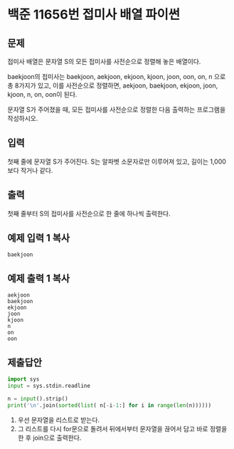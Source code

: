 # 백준 11656번 접미사 배열 파이썬 

## 문제

접미사 배열은 문자열 S의 모든 접미사를 사전순으로 정렬해 놓은 배열이다.

baekjoon의 접미사는 baekjoon, aekjoon, ekjoon, kjoon, joon, oon, on, n 으로 총 8가지가 있고, 이를 사전순으로 정렬하면, aekjoon, baekjoon, ekjoon, joon, kjoon, n, on, oon이 된다.

문자열 S가 주어졌을 때, 모든 접미사를 사전순으로 정렬한 다음 출력하는 프로그램을 작성하시오.

## 입력

첫째 줄에 문자열 S가 주어진다. S는 알파벳 소문자로만 이루어져 있고, 길이는 1,000보다 작거나 같다.

## 출력

첫째 줄부터 S의 접미사를 사전순으로 한 줄에 하나씩 출력한다.

## 예제 입력 1 복사

```
baekjoon
```

## 예제 출력 1 복사

```
aekjoon
baekjoon
ekjoon
joon
kjoon
n
on
oon
```

## 제출답안

```python
import sys
input = sys.stdin.readline

n = input().strip()
print('\n'.join(sorted(list( n[-i-1:] for i in range(len(n))))))
```

1. 우선 문자열을 리스트로 받는다.
2. 그 리스트를 다시 for문으로 돌려서 뒤에서부터 문자열을 끊어서 담고 바로 정렬을 한 후 join으로 출력한다.